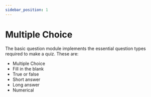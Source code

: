 ```yaml
---
sidebar_position: 1
---
```


# Multiple Choice

The basic question module implements the essential question types required to make a quiz. These are:
* Multiple Choice
* Fill in the blank
* True or false
* Short answer
* Long answer
* Numerical